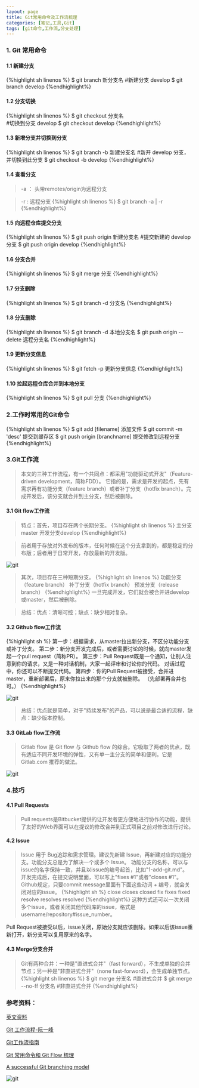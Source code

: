 ```yaml
---
layout: page
title: Git常用命令及工作流梳理
categories: [笔记,工具,Git]
tags: [git命令,工作流,分支处理]
---
```


### 1. Git 常用命令

#### 1.1 新建分支
{%highlight sh linenos %}
  $ git branch 新分支名	
  #新建分支 develop
  $ git branch develop
{%endhighlight%}

#### 1.2 分支切换
{%highlight sh linenos %}
  $ git checkout 分支名	
  #切换到分支 develop
  $ git checkout develop
{%endhighlight%}

#### 1.3 新增分支并切换到分支
{%highlight sh linenos %}
  $ git branch -b 新建分支名
  #新开 develop 分支，并切换到此分支
  $ git checkout -b develop
{%endhighlight%}

#### 1.4 查看分支
>-a ： 头带remotes/origin为远程分支

>-r : 远程分支
{%highlight sh linenos %}
  $ git branch -a | -r	
{%endhighlight%}

#### 1.5 向远程仓库提交分支
{%highlight sh linenos %}
  $ git push origin 新建分支名
  #提交新建的 develop 分支
  $ git push origin develop
{%endhighlight%}

#### 1.6 分支合并
{%highlight sh linenos %}
  $ git merge 分支
{%endhighlight%}

#### 1.7 分支删除
{%highlight sh linenos %}
  $ git branch -d 分支名
{%endhighlight%}

#### 1.8 分支删除
{%highlight sh linenos %}
  $ git branch -d 本地分支名
  $ git push origin --delete 远程分支名
{%endhighlight%}

#### 1.9 更新分支信息
{%highlight sh linenos %}
  $ git fetch -p 更新分支信息
{%endhighlight%}

#### 1.10 拉起远程仓库合并到本地分支
{%highlight sh linenos %}
  $ git pull 分支
{%endhighlight%}

### 2.工作时常用的Git命令
{%highlight sh linenos %}
  $ git add [filename] 添加文件
  $ git commit -m 'desc' 提交到缓存区
  $ git push origin [branchname] 提交修改到远程分支
{%endhighlight%}

### 3.Git工作流
>本文的三种工作流程，有一个共同点：都采用"功能驱动式开发"（Feature-driven development，简称FDD）。
>它指的是，需求是开发的起点，先有需求再有功能分支（feature branch）或者补丁分支（hotfix branch）。完成开发后，该分支就合并到主分支，然后被删除。

#### 3.1 Git flow工作流
>特点：首先，项目存在两个长期分支。
{%highlight sh linenos %}
  主分支master
  开发分支develop
{%endhighlight%}

>前者用于存放对外发布的版本，任何时候在这个分支拿到的，都是稳定的分布版；后者用于日常开发，存放最新的开发版。

![git]({{site.baseurl}}/images/2016/0404_03.jpg)

>其次，项目存在三种短期分支。
{%highlight sh linenos %}
   功能分支（feature branch）
   补丁分支（hotfix branch）
   预发分支（release branch）
{%endhighlight%}
>一旦完成开发，它们就会被合并进develop或master，然后被删除。

>总结：优点：清晰可控；缺点：缺少相对复杂。

#### 3.2 Github flow工作流
{%highlight sh %}
第一步：根据需求，从master拉出新分支，不区分功能分支或补丁分支。
第二步：新分支开发完成后，或者需要讨论的时候，就向master发起一个pull request（简称PR）。
第三步：Pull Request既是一个通知，让别人注意到你的请求，又是一种对话机制，大家一起评审和讨论你的代码。
   对话过程中，你还可以不断提交代码。
第四步：你的Pull Request被接受，合并进master，重新部署后，原来你拉出来的那个分支就被删除。
   （先部署再合并也可。）
{%endhighlight%}

![git]({{site.baseurl}}/images/2016/0404_04.jpg)

>总结：优点就是简单，对于"持续发布"的产品，可以说是最合适的流程，缺点：缺少版本控制。

#### 3.3 GitLab flow工作流
>Gitlab flow 是 Git flow 与 Github flow 的综合。它吸取了两者的优点，既有适应不同开发环境的弹性，又有单一主分支的简单和便利。它是 Gitlab.com 推荐的做法。

![git]({{site.baseurl}}/images/2016/0404_02.jpg)

### 4.技巧

#### 4.1 Pull Requests

>Pull requests是Bitbucket提供的让开发者更方便地进行协作的功能，提供了友好的Web界面可以在提议的修改合并到正式项目之前对修改进行讨论。

#### 4.2 Issue
>Issue 用于 Bug追踪和需求管理。建议先新建 Issue，再新建对应的功能分支。功能分支总是为了解决一个或多个 Issue。
>功能分支的名称，可以与issue的名字保持一致，并且以issue的编号起首，比如"1-add-git.md"。
开发完成后，在提交说明里面，可以写上"fixes #1"或者"closes #1"。Github规定，只要commit message里面有下面这些动词 + 编号，就会关闭对应的issue。
{%highlight sh %}
	close
	closes
	closed
	fix
	fixes
	fixed
	resolve
	resolves
	resolved
{%endhighlight%}
这种方式还可以一次关闭多个issue，或者关闭其他代码库的issue，格式是username/repository#issue_number。

Pull Request被接受以后，issue关闭，原始分支就应该删除。如果以后该issue重新打开，新分支可以复用原来的名字。

#### 4.3 Merge分支合并
>Git有两种合并：一种是"直进式合并"（fast forward），不生成单独的合并节点；另一种是"非直进式合并"（none fast-forword），会生成单独节点。
{%highlight sh linenos %}
  $ git merge 分支名  #直进式合并
  $ git merge --no-ff 分支名   #非直进式合并
{%endhighlight%}


### 参考资料：
[英文资料](https://www.atlassian.com/git/tutorials/comparing-workflows/)

[Git 工作流程-阮一峰](http://www.ruanyifeng.com/blog/2015/12/git-workflow.html?hmsr=toutiao.io&utm_medium=toutiao.io&utm_source=toutiao.io)

[Git工作流指南](https://github.com/oldratlee/translations/tree/master/git-workflows-and-tutorials?hmsr=toutiao.io&utm_medium=toutiao.io&utm_source=toutiao.io)

[Git 常用命令和 Git Flow 梳理](http://jonyfang.com/blog/2015/11/12/git_command_and_git_branching_model/?hmsr=toutiao.io&utm_medium=toutiao.io&utm_source=toutiao.io)

[A successful Git branching model](http://nvie.com/posts/a-successful-git-branching-model/)

![git]({{site.baseurl}}/images/2016/0404_01.png)

